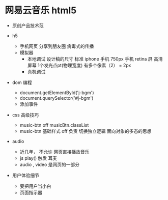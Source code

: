 # 网易云音乐 html5 

- 原创产品技术范

- h5
  - 手机网页 分享到朋友圈 病毒式的传播 
  - 模拟器
    - 本地调试
      设计稿的尺寸 标准 iphone 手机 750px 
      手机 retina 屏 高清屏幕 
      1个发光点pt(物理宽度) 有多个像素（2） = 2px 
    - 真机调试

- dom 编程
  - document.getElementById('j-bgm')
  - document.querySelector('#j-bgm')
  - 添加事件

- css 高级技巧 
  - music-btn off
    musicBtn.classList
  - music-btn 基础样式 off 负责 切换独立逻辑
    面向对象的多态的思想

- audio
  - 近几年， 不允许 网页直接播放音乐
  - js  play() 触发 耳麦
  - audio , video 是网页的一部分

- 用户体验细节
  - 要把用户当小白 
  - 页面指示器